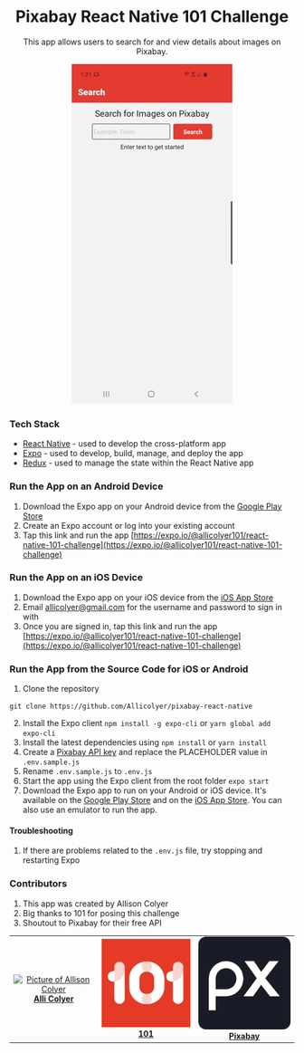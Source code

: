 <div align="center">

# Pixabay React Native 101 Challenge

This app allows users to search for and view details about images on Pixabay.

![gif-of-app](./src/assets/app.gif)

</div>

### Tech Stack

- [React Native](https://reactnative.dev/) - used to develop the cross-platform app
- [Expo](https://docs.expo.io/) - used to develop, build, manage, and deploy the app
- [Redux](https://redux.js.org/) - used to manage the state within the React Native app

### Run the App on an Android Device

1. Download the Expo app on your Android device from the [Google Play Store](https://play.google.com/store/apps/details?id=host.exp.exponent)
2. Create an Expo account or log into your existing account
3. Tap this link and run the app [https://expo.io/@allicolyer101/react-native-101-challenge](https://expo.io/@allicolyer101/react-native-101-challenge)

### Run the App on an iOS Device

1. Download the Expo app on your iOS device from the [iOS App Store](https://apps.apple.com/us/app/expo-client/id982107779)
2. Email allicolyer@gmail.com for the username and password to sign in with
3. Once you are signed in, tap this link and run the app [https://expo.io/@allicolyer101/react-native-101-challenge](https://expo.io/@allicolyer101/react-native-101-challenge)

### Run the App from the Source Code for iOS or Android

1. Clone the repository

```
git clone https://github.com/Allicolyer/pixabay-react-native
```

2. Install the Expo client `npm install -g expo-cli` or `yarn global add expo-cli`
3. Install the latest dependencies using `npm install` or `yarn install`
4. Create a [Pixabay API key](https://pixabay.com/api/docs/) and replace the PLACEHOLDER value in `.env.sample.js`
5. Rename `.env.sample.js` to `.env.js`
6. Start the app using the Expo client from the root folder `expo start`
7. Download the Expo app to run on your Android or iOS device. It's available on the [Google Play Store](https://play.google.com/store/apps/details?id=host.exp.exponent) and on the [iOS App Store](https://apps.apple.com/us/app/expo-client/id982107779). You can also use an emulator to run the app.

#### Troubleshooting

1. If there are problems related to the `.env.js` file, try stopping and restarting Expo

### Contributors

1. This app was created by Allison Colyer
2. Big thanks to 101 for posing this challenge
3. Shoutout to Pixabay for their free API

<table>
  <tr>
    <td align="center"><a href="https://github.com/allicolyer"><img src="https://avatars1.githubusercontent.com/u/11083917?s=460&v=4" width="200px;" alt="Picture of Allison Colyer"/><br /><b>Alli Colyer</b></a></td>
    <td align="center"><a href="https://www.101edu.co"><img src="./src/assets/101.png" width="200px;" alt="101 Logo"/><br /><b>101</b></a></td>
    <td align="center"><a href="https://pixabay.com/"><img src="./src/assets/pixabay.png" width="200px;" alt="Pixabay Logo"/><br /><b>Pixabay</b></a></td>
  </tr>
</table>
